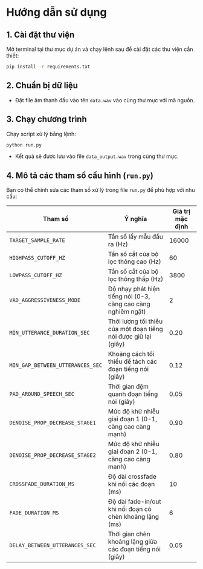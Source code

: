# Hướng dẫn sử dụng

## 1. Cài đặt thư viện

Mở terminal tại thư mục dự án và chạy lệnh sau để cài đặt các thư viện cần thiết:

```bash
pip install -r requirements.txt
```

## 2. Chuẩn bị dữ liệu

- Đặt file âm thanh đầu vào tên `data.wav` vào cùng thư mục với mã nguồn.

## 3. Chạy chương trình

Chạy script xử lý bằng lệnh:

```bash
python run.py
```

- Kết quả sẽ được lưu vào file `data_output.wav` trong cùng thư mục.

## 4. Mô tả các tham số cấu hình (`run.py`)

Bạn có thể chỉnh sửa các tham số xử lý trong file `run.py` để phù hợp với nhu cầu:

| Tham số                        | Ý nghĩa                                                                 | Giá trị mặc định |
|------------------------------- |------------------------------------------------------------------------|------------------|
| `TARGET_SAMPLE_RATE`           | Tần số lấy mẫu đầu ra (Hz)                                             | 16000            |
| `HIGHPASS_CUTOFF_HZ`           | Tần số cắt của bộ lọc thông cao (Hz)                                   | 60               |
| `LOWPASS_CUTOFF_HZ`            | Tần số cắt của bộ lọc thông thấp (Hz)                                  | 3800             |
| `VAD_AGGRESSIVENESS_MODE`      | Độ nhạy phát hiện tiếng nói (0-3, càng cao càng nghiêm ngặt)           | 2                |
| `MIN_UTTERANCE_DURATION_SEC`   | Thời lượng tối thiểu của một đoạn tiếng nói được giữ lại (giây)        | 0.20             |
| `MIN_GAP_BETWEEN_UTTERANCES_SEC`| Khoảng cách tối thiểu để tách các đoạn tiếng nói (giây)                | 0.12             |
| `PAD_AROUND_SPEECH_SEC`        | Thời gian đệm quanh đoạn tiếng nói (giây)                              | 0.05             |
| `DENOISE_PROP_DECREASE_STAGE1` | Mức độ khử nhiễu giai đoạn 1 (0-1, càng cao càng mạnh)                 | 0.90             |
| `DENOISE_PROP_DECREASE_STAGE2` | Mức độ khử nhiễu giai đoạn 2 (0-1, càng cao càng mạnh)                 | 0.80             |
| `CROSSFADE_DURATION_MS`        | Độ dài crossfade khi nối các đoạn (ms)                                 | 10               |
| `FADE_DURATION_MS`             | Độ dài fade-in/out khi nối đoạn có chèn khoảng lặng (ms)               | 6                |
| `DELAY_BETWEEN_UTTERANCES_SEC` | Thời gian chèn khoảng lặng giữa các đoạn tiếng nói (giây)              | 0.05             |
